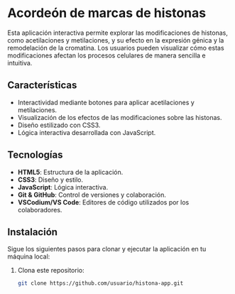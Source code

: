# Acordeón de marcas de histonas

Esta aplicación interactiva permite explorar las modificaciones de histonas, como acetilaciones y metilaciones, y su efecto en la expresión génica y la remodelación de la cromatina. Los usuarios pueden visualizar cómo estas modificaciones afectan los procesos celulares de manera sencilla e intuitiva.

## Características

- Interactividad mediante botones para aplicar acetilaciones y metilaciones.
- Visualización de los efectos de las modificaciones sobre las histonas.
- Diseño estilizado con CSS3.
- Lógica interactiva desarrollada con JavaScript.

## Tecnologías

- **HTML5**: Estructura de la aplicación.
- **CSS3**: Diseño y estilo.
- **JavaScript**: Lógica interactiva.
- **Git & GitHub**: Control de versiones y colaboración.
- **VSCodium/VS Code**: Editores de código utilizados por los colaboradores.

## Instalación

Sigue los siguientes pasos para clonar y ejecutar la aplicación en tu máquina local:

1. Clona este repositorio:
   ```bash
   git clone https://github.com/usuario/histona-app.git
